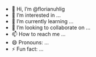 - 👋 Hi, I’m @florianuhlig
- 👀 I’m interested in ...
- 🌱 I’m currently learning ...
- 💞️ I’m looking to collaborate on ...
- 📫 How to reach me ...
- 😄 Pronouns: ...
- ⚡ Fun fact: ...

<!---
florianuhlig/florianuhlig is a ✨ special ✨ repository because its `README.md` (this file) appears on your GitHub profile.
You can click the Preview link to take a look at your changes.
--->
